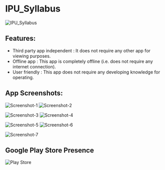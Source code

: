 # IPU_Syllabus

![IPU_Syllabus](https://github.com/kmranrg/IPU_Syllabus/blob/master/app/release/app_logo.webp)

## Features:

* Third party app independent : It does not require any other app for viewing purposes.
* Offline app : This app is completely offline (i.e. does not require any internet connection).
* User friendly : This app does not require any developing knowledge for operating.

## App Screenshots:

![Screenshot-1](https://github.com/kmranrg/IPU_Syllabus/blob/master/app/release/ss_01.webp) ![Screenshot-2](https://github.com/kmranrg/IPU_Syllabus/blob/master/app/release/ss_02.webp)

![Screenshot-3](https://github.com/kmranrg/IPU_Syllabus/blob/master/app/release/ss_03.webp) ![Screenshot-4](https://github.com/kmranrg/IPU_Syllabus/blob/master/app/release/ss_04.webp)

![Screenshot-5](https://github.com/kmranrg/IPU_Syllabus/blob/master/app/release/ss_05.webp) ![Screenshot-6](https://github.com/kmranrg/IPU_Syllabus/blob/master/app/release/ss_06.webp)

![Screenshot-7](https://github.com/kmranrg/IPU_Syllabus/blob/master/app/release/ss_07.webp)

## Google Play Store Presence

![Play Store](https://github.com/kmranrg/IPU_Syllabus/blob/master/app/release/ipu_syllabus_play_store.png)
